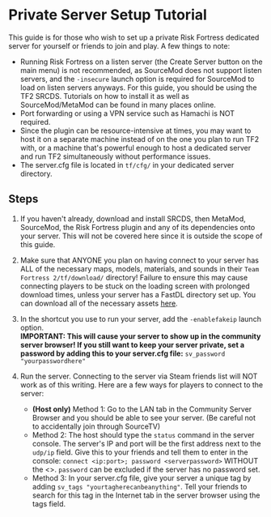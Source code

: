 # Private Server Setup Tutorial
This guide is for those who wish to set up a private Risk Fortress dedicated server for yourself or friends to join and play. A few things to note:
- Running Risk Fortress on a listen server (the Create Server button on the main menu) is not recommended, as SourceMod does not support listen servers, and the `-insecure` launch option is required for SourceMod to load on listen servers anyways. For this guide, you should be using the TF2 SRCDS. Tutorials on how to install it as well as SourceMod/MetaMod can be found in many places online.
- Port forwarding or using a VPN service such as Hamachi is NOT required.
- Since the plugin can be resource-intensive at times, you may want to host it on a separate machine instead of on the one you plan to run TF2 with, or a machine that's powerful enough to host a dedicated server and run TF2 simultaneously without performance issues.
- The server.cfg file is located in `tf/cfg/` in your dedicated server directory.

## Steps
1. If you haven't already, download and install SRCDS, then MetaMod, SourceMod, the Risk Fortress plugin and any of its dependencies onto your server. This will not be covered here since it is outside the scope of this guide.
2. Make sure that ANYONE you plan on having connect to your server has ALL of the necessary maps, models, materials, and sounds in their `Team Fortress 2/tf/download/` directory! Failure to ensure this may cause connecting players to be stuck on the loading screen with prolonged download times, unless your server has a FastDL directory set up. You can download all of the necessary assets [here](https://ln5.sync.com/dl/56aea4400#rctr8jjq-fesnwkmp-yh3dzeef-j6s5daa8).
3. In the shortcut you use to run your server, add the `-enablefakeip` launch option.   
   **IMPORTANT: This will cause your server to show up in the community server browser! If you still want to keep your server private, set a password by adding this to your server.cfg file:**
   `sv_password "yourpasswordhere"`

4. Run the server. Connecting to the server via Steam friends list will NOT work as of this writing. Here are a few ways for players to connect to the server:
   - **(Host only)** Method 1: Go to the LAN tab in the Community Server Browser and you should be able to see your server. (Be careful not to accidentally join through SourceTV)
   - Method 2: The host should type the `status` command in the server console. The server's IP and port will be the first address next to the `udp/ip` field. Give this to your friends and tell them to enter in the console: `connect <ip:port>; password <serverpassword>` WITHOUT the <>. `password` can be excluded if the server has no password set.
   - Method 3: In your server.cfg file, give your server a unique tag by adding `sv_tags "yourtagherecanbeanything"`. Tell your friends to search for this tag in the Internet tab in the server browser using the tags field.
